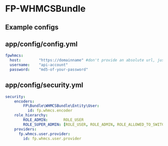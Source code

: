 FP-WHMCSBundle
==============

Example configs
---------------

app/config/config.yml
---------------------
```yaml
fpwhmcs:
  host:        "https://domainname" #don't provide an absolute url, just the protocol and the domain name please
  username:    "api-account"
  password:    "md5-of-your-password"
```

app/config/security.yml
-----------------------
```yaml
security:
    encoders:
        FP\Bundle\WHMCSBundle\Entity\User: 
          id: fp.whmcs.encoder
    role_hierarchy:
        ROLE_ADMIN:       ROLE_USER
        ROLE_SUPER_ADMIN: [ROLE_USER, ROLE_ADMIN, ROLE_ALLOWED_TO_SWITCH]
    providers:
      fp.whmcs.user.provider:
        id: fp.whmcs.user.provider
```